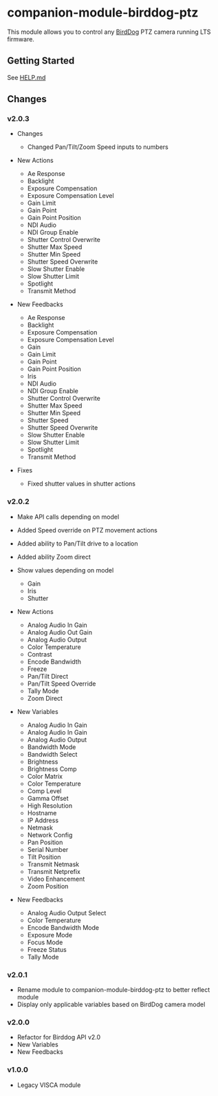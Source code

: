 # companion-module-birddog-ptz

This module allows you to control any [BirdDog](https://birddog.tv/ptz-range/) PTZ camera running LTS firmware.

## Getting Started

See [HELP.md](https://github.com/bitfocus/companion-module-birddog-ptz/blob/main/HELP.md)

## Changes

### v2.0.3

- Changes

  - Changed Pan/Tilt/Zoom Speed inputs to numbers

- New Actions

  - Ae Response
  - Backlight
  - Exposure Compensation
  - Exposure Compensation Level
  - Gain Limit
  - Gain Point
  - Gain Point Position
  - NDI Audio
  - NDI Group Enable
  - Shutter Control Overwrite
  - Shutter Max Speed
  - Shutter Min Speed
  - Shutter Speed Overwrite
  - Slow Shutter Enable
  - Slow Shutter Limit
  - Spotlight
  - Transmit Method

- New Feedbacks

  - Ae Response
  - Backlight
  - Exposure Compensation
  - Exposure Compensation Level
  - Gain
  - Gain Limit
  - Gain Point
  - Gain Point Position
  - Iris
  - NDI Audio
  - NDI Group Enable
  - Shutter Control Overwrite
  - Shutter Max Speed
  - Shutter Min Speed
  - Shutter Speed
  - Shutter Speed Overwrite
  - Slow Shutter Enable
  - Slow Shutter Limit
  - Spotlight
  - Transmit Method

- Fixes
  - Fixed shutter values in shutter actions

### v2.0.2

- Make API calls depending on model
- Added Speed override on PTZ movement actions
- Added ability to Pan/Tilt drive to a location
- Added ability Zoom direct
- Show values depending on model

  - Gain
  - Iris
  - Shutter

- New Actions
  - Analog Audio In Gain
  - Analog Audio Out Gain
  - Analog Audio Output
  - Color Temperature
  - Contrast
  - Encode Bandwidth
  - Freeze
  - Pan/Tilt Direct
  - Pan/Tilt Speed Override
  - Tally Mode
  - Zoom Direct
- New Variables
  - Analog Audio In Gain
  - Analog Audio In Gain
  - Analog Audio Output
  - Bandwidth Mode
  - Bandwidth Select
  - Brightness
  - Brightness Comp
  - Color Matrix
  - Color Temperature
  - Comp Level
  - Gamma Offset
  - High Resolution
  - Hostname
  - IP Address
  - Netmask
  - Network Config
  - Pan Position
  - Serial Number
  - Tilt Position
  - Transmit Netmask
  - Transmit Netprefix
  - Video Enhancement
  - Zoom Position
- New Feedbacks
  - Analog Audio Output Select
  - Color Temperature
  - Encode Bandwidth Mode
  - Exposure Mode
  - Focus Mode
  - Freeze Status
  - Tally Mode

### v2.0.1

- Rename module to companion-module-birddog-ptz to better reflect module
- Display only applicable variables based on BirdDog camera model

### v2.0.0

- Refactor for Birddog API v2.0
- New Variables
- New Feedbacks

### v1.0.0

- Legacy VISCA module
